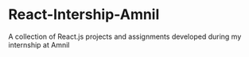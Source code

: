 # React-Intership-Amnil
A collection of React.js projects and assignments developed during my internship at Amnil
